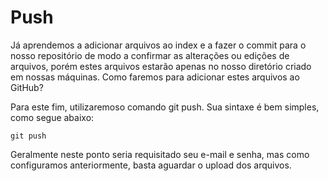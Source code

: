 # Push
Já aprendemos a adicionar arquivos ao index e a fazer o commit para o nosso repositório de modo a confirmar as alterações ou edições de arquivos, porém estes arquivos estarão apenas no nosso diretório criado em nossas máquinas. Como faremos para adicionar estes arquivos ao GitHub?<br>

Para este fim, utilizaremoso comando git push.
Sua sintaxe é bem simples, como segue abaixo:
```
git push
```

Geralmente neste ponto seria requisitado seu e-mail e senha, mas como configuramos anteriormente, basta aguardar o upload dos arquivos.
